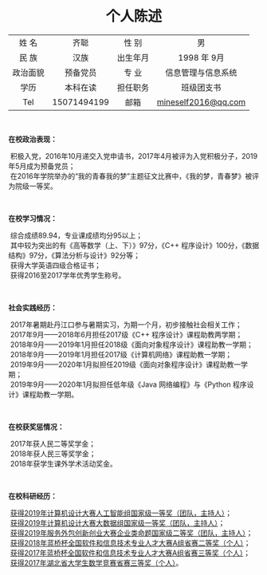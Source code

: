 # <center>个人陈述</center>
<table align="center">
<tr><td align="center">姓  名</td><td align="center">齐聪</td><td align="center">性  别</td><td align="center">男</td></tr>
<tr><td align="center">民  族</td><td align="center">汉族</td><td align="center">出生年月</td><td align="center">1998 年 9月</td></tr>
<tr><td align="center">政治面貌</td><td align="center">预备党员</td><td align="center">专  业</td><td align="center">信息管理与信息系统</td></tr>
<tr><td align="center">学历</td><td align="center">本科在读</td><td align="center">担任职务</td><td align="center">班级团支书</td></tr>
<tr><td align="center">Tel</td><td align="center">15071494199</td><td align="center">邮箱</td><td align="center"><a href="mailto:mineself2016@qq.com" title="和我打个招呼吧">mineself2016@qq.com</a></td></tr>
</table>

<br>

<p>
<b>在校政治表现：</b>
</p>

<p>
&#160;积极入党，2016年10月递交入党申请书，2017年4月被评为入党积极分子，2019年5月成为预备党员；
<br>
&#160;在2016年学院举办的“我的青春我的梦”主题征文比赛中，《我的梦，青春梦》被评为院级一等奖。
</p>



<br>

<p>
<b>在校学习情况：</b>
</p>

<p>
&#160;综合成绩89.94，专业课成绩均分95以上；
<br>
&#160;其中较为突出的有《高等数学（上、下）》97分，《C++ 程序设计》100分，《数据结构》97分，《算法分析与设计》92分等；
<br>
&#160;获得大学英语四级合格证书；
<br>
&#160;获得2016至2017学年优秀学生称号。
</p>

<br>

<p>
<b>社会实践经历：</b>
</p>

<p>
&#160;2017年暑期赴丹江口参与暑期实习，为期一个月，初步接触社会相关工作；
<br>
&#160;2017年9月——2018年6月担任2017级《C++ 程序设计》课程助教两学期；
<br>
&#160;2018年9月——2019年1月担任2018级《面向对象程序设计》课程助教一学期；
<br>
&#160;2018年9月——2019年1月担任2017级《计算机网络》课程助教一学期；
<br>
&#160;2019年9月——2020年1月拟担任2019级《面向对象程序设计》课程助教一学期；
<br>
&#160;2019年9月——2020年1月拟担任低年级《Java 网络编程》与《Python 程序设计》课程助教一学期。
</p>

<br>

<p>
<b>在校获奖惩情况：</b>
</p>

<p>
&#160;2017年获人民二等奖学金；
<br>
&#160;2018年获人民三等奖学金；
<br>
&#160;2018年获学生课外学术活动奖金。
</p>


<br>

<p>
<b>在校科研经历：</b>
</p>

<p>
&#160;<a href="
https://whu-resume-images.oss-cn-beijing.aliyuncs.com/awards/zhizhe-1.jpg?Expires=1567430374&OSSAccessKeyId=TMP.hWU3yuQQmiwtaChh28GyGN2obj46Sz7qjqTQMBBjgMMZLgNUF4Ziat8PMnZcE72kdK1ymAjW1qaDtTtUAQETA89Yx2hqUUt6SvytPwTA1nABqWuT8igWQZu8MkZi97.tmp&Signature=0r%2FaKXng%2FGmiGq%2FMabaj%2Fs0541M%3D">获得2019年计算机设计大赛人工智能组国家级一等奖（团队，主持人）</a>；
<br>
&#160;<a href="https://whu-resume-images.oss-cn-beijing.aliyuncs.com/awards/mooc-1.jpg?Expires=1567430492&OSSAccessKeyId=TMP.hWU3yuQQmiwtaChh28GyGN2obj46Sz7qjqTQMBBjgMMZLgNUF4Ziat8PMnZcE72kdK1ymAjW1qaDtTtUAQETA89Yx2hqUUt6SvytPwTA1nABqWuT8igWQZu8MkZi97.tmp&Signature=IPizgS1%2FCBc0Z9Uxk7RICEeFQp8%3D">获得2019年计算机设计大赛大数据组国家级一等奖（团队，主持人）</a>；
<br>
&#160;<a href="https://whu-resume-images.oss-cn-beijing.aliyuncs.com/awards/fwwb-2.jpg?Expires=1567430504&OSSAccessKeyId=TMP.hWU3yuQQmiwtaChh28GyGN2obj46Sz7qjqTQMBBjgMMZLgNUF4Ziat8PMnZcE72kdK1ymAjW1qaDtTtUAQETA89Yx2hqUUt6SvytPwTA1nABqWuT8igWQZu8MkZi97.tmp&Signature=mfrNiYUN%2BKRhQxP8YU8LyXLLigQ%3D">获得2019年服务外包创新创业大赛企业类命题国家级二等奖（团队，主持人）</a>；
<br>
&#160;<a href="https://whu-resume-images.oss-cn-beijing.aliyuncs.com/awards/lq-2.jpg?Expires=1567430516&OSSAccessKeyId=TMP.hWU3yuQQmiwtaChh28GyGN2obj46Sz7qjqTQMBBjgMMZLgNUF4Ziat8PMnZcE72kdK1ymAjW1qaDtTtUAQETA89Yx2hqUUt6SvytPwTA1nABqWuT8igWQZu8MkZi97.tmp&Signature=oHGyiHv3WLo8%2F8DQcDupI%2BCWLSA%3D">获得2018年蓝桥杯全国软件和信息技术专业人才大赛A组省赛二等奖（个人）</a>；
<br>
&#160;<a href="https://whu-resume-images.oss-cn-beijing.aliyuncs.com/awards/lq-3.jpg?Expires=1567430526&OSSAccessKeyId=TMP.hWU3yuQQmiwtaChh28GyGN2obj46Sz7qjqTQMBBjgMMZLgNUF4Ziat8PMnZcE72kdK1ymAjW1qaDtTtUAQETA89Yx2hqUUt6SvytPwTA1nABqWuT8igWQZu8MkZi97.tmp&Signature=1VYqAyYFIYLMWBbUBh%2Bu52AmOD0%3D">获得2017年蓝桥杯全国软件和信息技术专业人才大赛A组省赛三等奖（个人）</a>；
<br>
&#160;<a href="https://whu-resume-images.oss-cn-beijing.aliyuncs.com/awards/math-3.jpg?Expires=1567430540&OSSAccessKeyId=TMP.hWU3yuQQmiwtaChh28GyGN2obj46Sz7qjqTQMBBjgMMZLgNUF4Ziat8PMnZcE72kdK1ymAjW1qaDtTtUAQETA89Yx2hqUUt6SvytPwTA1nABqWuT8igWQZu8MkZi97.tmp&Signature=baAdx2ZEXs1z1MihYEYqDerLeec%3D">获得2017年湖北省大学生数学竞赛省赛三等奖（个人）</a>。
</p>
